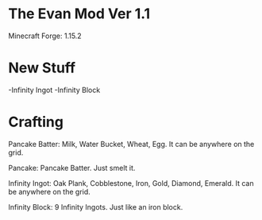 # The Evan Mod Ver 1.1

Minecraft Forge: 1.15.2

# New Stuff

-Infinity Ingot
-Infinity Block

# Crafting

Pancake Batter: Milk, Water Bucket, Wheat, Egg. It can be anywhere on the grid.

Pancake: Pancake Batter. Just smelt it.

Infinity Ingot: Oak Plank, Cobblestone, Iron, Gold, Diamond, Emerald. It can be anywhere on the grid.

Infinity Block: 9 Infinity Ingots. Just like an iron block.
